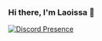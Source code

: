 ### Hi there, I'm Laoissa 👋

[![Discord Presence](https://lanyard-profile-readme.vercel.app/api/808359417351372862
                            )](https://discord.com/users/808359417351372862)
